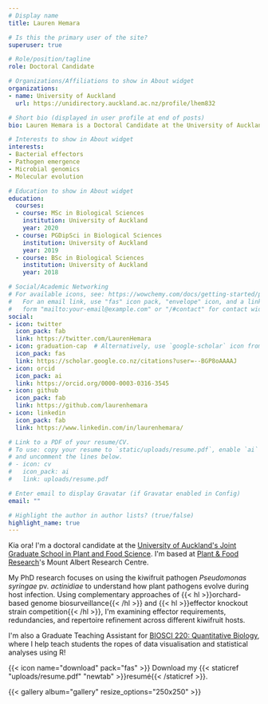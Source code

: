 ```yaml
---
# Display name
title: Lauren Hemara

# Is this the primary user of the site?
superuser: true

# Role/position/tagline
role: Doctoral Candidate

# Organizations/Affiliations to show in About widget
organizations:
- name: University of Auckland
  url: https://unidirectory.auckland.ac.nz/profile/lhem832

# Short bio (displayed in user profile at end of posts)
bio: Lauren Hemara is a Doctoral Candidate at the University of Auckland.

# Interests to show in About widget
interests:
- Bacterial effectors
- Pathogen emergence
- Microbial genomics
- Molecular evolution

# Education to show in About widget
education:
  courses:
  - course: MSc in Biological Sciences
    institution: University of Auckland
    year: 2020
  - course: PGDipSci in Biological Sciences
    institution: University of Auckland
    year: 2019
  - course: BSc in Biological Sciences
    institution: University of Auckland
    year: 2018

# Social/Academic Networking
# For available icons, see: https://wowchemy.com/docs/getting-started/page-builder/#icons
#   For an email link, use "fas" icon pack, "envelope" icon, and a link in the
#   form "mailto:your-email@example.com" or "/#contact" for contact widget.
social:
- icon: twitter
  icon_pack: fab
  link: https://twitter.com/LaurenHemara
- icon: graduation-cap  # Alternatively, use `google-scholar` icon from `ai` icon pack
  icon_pack: fas
  link: https://scholar.google.co.nz/citations?user=--BGP8oAAAAJ
- icon: orcid
  icon_pack: ai
  link: https://orcid.org/0000-0003-0316-3545
- icon: github
  icon_pack: fab
  link: https://github.com/laurenhemara
- icon: linkedin
  icon_pack: fab
  link: https://www.linkedin.com/in/laurenhemara/

# Link to a PDF of your resume/CV.
# To use: copy your resume to `static/uploads/resume.pdf`, enable `ai` icons in `params.toml`, 
# and uncomment the lines below.
# - icon: cv
#   icon_pack: ai
#   link: uploads/resume.pdf

# Enter email to display Gravatar (if Gravatar enabled in Config)
email: ""

# Highlight the author in author lists? (true/false)
highlight_name: true
---
```


Kia ora! I'm a doctoral candidate at the [University of Auckland's Joint Graduate School in Plant and Food Science](https://www.auckland.ac.nz/en/science/our-research/jgs-plant-and-food-science.html/). I'm based at [Plant & Food Research](https://plantandfood.co.nz/)'s Mount Albert Research Centre.

 My PhD research focuses on using the kiwifruit pathogen *Pseudomonas syringae* pv. *actinidiae* to understand how plant pathogens evolve during host infection. Using complementary approaches of {{< hl >}}orchard-based genome biosurveillance{{< /hl >}} and {{< hl >}}effector knockout strain competition{{< /hl >}}, I'm examining effector requirements, redundancies, and repertoire refinement across different kiwifruit hosts. 
 
 I'm also a Graduate Teaching Assistant for [BIOSCI 220: Quantitative Biology](https://courseoutline.auckland.ac.nz/dco/course/BIOSCI/220/1233), where I help teach students the ropes of data visualisation and statistical analyses using R!

{{< icon name="download" pack="fas" >}} Download my {{< staticref "uploads/resume.pdf" "newtab" >}}resumé{{< /staticref >}}.

{{< gallery album="gallery" resize_options="250x250" >}}